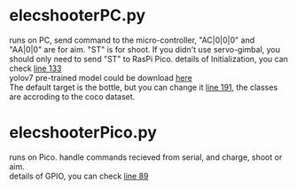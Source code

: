 # elecshooterPC.py
runs on PC, send command to the micro-controller, "AC|0|0|0" and "AA|0|0" are for aim. "ST" is for shoot. If you didn't use servo-gimbal, you should only need to send "ST" to RasPi Pico. 
details of Initialization, you can check [line 133](https://github.com/NowLoadY/ECT/blob/main/codes/elecshooterPC.py#:~:text=%23%20%2D%2D%2D%2Dstart%20initialize%2D%2D%2D%2D%20%23)  
yolov7 pre-trained model could be download [here](https://github.com/WongKinYiu/yolov7#:~:text=yolov7.pt%20yolov7x.pt%20yolov7%2Dw6.pt%20yolov7%2De6.pt%20yolov7%2Dd6.pt%20yolov7%2De6e.pt)  
The default target is the bottle, but you can change it [line 191](https://github.com/NowLoadY/ECT/blob/main/codes/elecshooterPC.py#:~:text=%23%23%23%23%23%23%23%23%23%23%23%23%23%23%23%23%23%23%23-,%23%20%2D%2D%2D%2Danalyse%2D%2D%2D%2D%20%23,-%23%23%23%23%23%23%23%23%23%23%23%23%23%23%23%23%23%23%23), the classes are accroding to the coco dataset.
# elecshooterPico.py  
runs on Pico. handle commands recieved from serial, and charge, shoot or aim.  
details of GPIO, you can check [line 89](https://github.com/NowLoadY/ECT/blob/main/codes/elecshooterPico.py#:~:text=%E5%BC%80%E5%A7%8B%E6%9E%84%E5%BB%BA%2D%2D%2D%2D%20%23-,Num_chargePin%20%3D%2018,-Num_shootPin%20%3D%2019.)  
